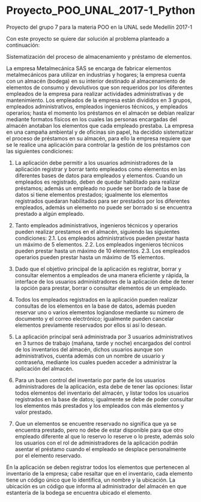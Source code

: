 # Proyecto_POO_UNAL_2017-1_Python
Proyecto del grupo 7 para la materia POO en la UNAL sede Medellín 2017-1

Con este proyecto se quiere dar solución al problema planteado a continuación:


Sistematización del proceso de almacenamiento y préstamo de elementos.

La empresa Metalmecánica SAS se encarga de fabricar elementos metalmecánicos para utilizar en industrias y hogares; la empresa cuenta con un almacén (bodega) en su interior destinado al almacenamiento de elementos de consumo y devolutivos que son requeridos por los diferentes empleados de la empresa para realizar actividades administrativas y de mantenimiento. Los empleados de la empresa están divididos en 3 grupos, empleados administrativos, empleados ingenieros técnicos, y empleados operarios; hasta el momento los préstamos en el almacén se debían realizar mediante formatos físicos en los cuales las personas encargadas del almacén anotaban los elementos que cada empleado prestaba. La empresa en una campaña ambiental y de oficinas sin papel, ha decidido sistematizar el proceso de préstamos en su almacén, para ello la empresa requiere que se le realice una aplicación para controlar la gestión de los préstamos con las siguientes condiciones:

1.	La aplicación debe permitir a los usuarios administradores de la aplicación registrar y borrar tanto empleados como elementos en las diferentes bases de datos para empleados y elementos. Cuando un empleados es registrado, deben de quedar habilitado para realizar préstamos; además un empleado no puede ser borrado de la base de datos si tiene elementos prestados; igualmente los elementos registrados quedaran habilitados para ser prestados por los diferentes empleados, además un elemento no puede ser borrado si se encuentra prestado a algún empleado.
2.	Tanto empleados administrativos, ingenieros técnicos y operarios pueden realizar prestamos en el almacén, siguiendo las siguientes condiciones:
2.1.	Los empleados administrativos pueden prestar hasta un máximo de 5 elementos.
2.2.	Los empleados ingenieros técnicos pueden prestar hasta un máximo de 10 elementos.
2.3.	Los empleados operarios pueden prestar hasta un máximo de 15 elementos.

3.	Dado que el objetivo principal de la aplicación es registrar, borrar y consultar elementos a empleados de una manera eficiente y rápida, la interface de los usuarios administradores de la aplicación debe de tener la opción para prestar, borrar o consultar elementos de un empleado.

4.	Todos los empleados registrados en la aplicación pueden realizar consultas de los elementos en la base de datos, además pueden reservar uno o varios elementos logiandose mediante su número de documento y el correo electrónico; igualmente pueden cancelar elementos previamente reservados por ellos si así lo desean. 

5.	La aplicación principal será administrada por 3 usuarios administrativos en 3 turnos de trabajo (mañana, tarde y noche) encargados del control de los inventarios del almacén, dichos usuarios aunque son administrativos, cuenta además con un nombre de usuario y contraseña, mediante los cuales pueden acceder a administrar la aplicación del almacén.

6.	Para un buen control del inventario por parte de los usuarios administradores de la aplicación, esta debe de tener las opciones: listar todos elementos del inventario del almacén, y listar todos los usuarios registrados en la base de datos; igualmente se debe de poder consultar los elementos más prestados y los empleados con más elementos y valor prestado.

7.	Que un elementos se encuentre reservado no significa que ya se encuentra prestado, pero no debe de estar disponible para que otro empleado diferente al que lo reservo lo reserve o lo preste, además solo los usuarios con el rol de administradores de la aplicación podrán asentar el préstamo cuando el empleado se desplace personalmente por el elemento reservado. 

En la aplicación se deben registrar todos los elementos que pertenecen al inventario de la empresa; cabe resaltar que en el inventario, cada elemento tiene un código único que lo identifica, un nombre y la ubicación. La ubicación es un código que informa al administrador del almacén en que estantería de la bodega se encuentra ubicado el elemento.
